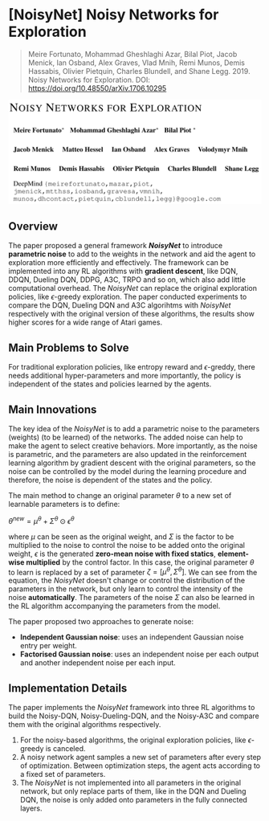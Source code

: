 # [NoisyNet] Noisy Networks for Exploration

> Meire Fortunato, Mohammad Gheshlaghi Azar, Bilal Piot, Jacob Menick, Ian Osband, Alex Graves, Vlad Mnih, Remi Munos, Demis Hassabis, Olivier Pietquin, Charles Blundell, and Shane Legg. 2019. Noisy Networks for Exploration. DOI: https://doi.org/10.48550/arXiv.1706.10295

![Noisy Networks for Exploration](./Images/1-1.png)

## Overview

The paper proposed a general framework ***NoisyNet*** to introduce **parametric noise** to add to the weights in the network and aid the agent to exploration more efficiently and effectively. The framework can be implemented into any RL algorithms with **gradient descent**, like DQN, DDQN, Dueling DQN, DDPG, A3C, TRPO and so on, which also add little computational overhead. The *NoisyNet* can replace the original exploration policies, like $\epsilon$-greedy exploration. The paper conducted experiments to compare the DQN, Dueling DQN and A3C algorihtms with *NoisyNet* respectively with the original version of these algorithms, the results show higher scores for a wide range of Atari games.

## Main Problems to Solve

For traditional exploration policies, like entropy reward and $\epsilon$-greddy, there needs additional hyper-parameters and more importantly, the policy is independent of the states and policies learned by the agents.

## Main Innovations

The key idea of the *NoisyNet* is to add a parametric noise to the parameters (weights) (to be learned) of the networks. The added noise can help to make the agent to select creative behaviors. More importantly, as the noise is parametric, and the parameters are also updated in the reinforcement learning algorithm by gradient descent with the original parameters, so the noise can be controlled by the model during the learning procedure and therefore, the noise is dependent of the states and the policy.

The main method to change an original parameter $\theta$ to a new set of learnable parameters is to define:

$\theta^{new}=\mu^{\theta}+\Sigma^{\theta} \odot \epsilon^{\theta}$

where $\mu$ can be seen as the original weight, and $\Sigma$ is the factor to be multiplied to the noise to control the noise to be added onto the original weight, $\epsilon$ is the generated **zero-mean noise with fixed statics**, **element-wise multiplied** by the control factor. In this case, the original parameter $\theta$ to learn is replaced by a set of parameter $\zeta=[\mu^{\theta},\Sigma^{\theta}]$. We can see from the equation, the *NoisyNet* doesn't change or control the distribution of the parameters in the network, but only learn to control the intensity of the noise **automatically**. The parameters of the noise $\Sigma$ can also be learned in the RL algorithm accompanying the parameters from the model.

The paper proposed two approaches to generate noise:

* **Independent Gaussian noise**: uses an independent Gaussian noise entry per weight.
* **Factorised Gaussian noise**: uses an independent noise per each output and another independent noise per each input.

## Implementation Details

The paper implements the *NoisyNet* framework into three RL algorithms to build the Noisy-DQN, Noisy-Dueling-DQN, and the Noisy-A3C and compare them with the original algorithms respectively.

1. For the noisy-based algorithms, the original exploration policies, like $\epsilon$-greedy is canceled.
2. A noisy network agent samples a new set of parameters after every step of optimization. Between optimization steps, the agent acts according to a fixed set of parameters.
3. The *NoisyNet* is not implemented into all parameters in the original network, but only replace parts of them, like in the DQN and Dueling DQN, the noise is only added onto parameters in the fully connected layers.
